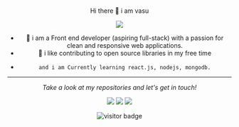 ###
  

<div id="header" align="center">
   Hi there 👋 i am vasu
  
  ![](https://media.giphy.com/media/HwBlFQZFcAoUcPHZdX/giphy.gif) 
  



* 🧐 i am a Front end developer (aspiring full-stack)
      with a passion for clean and responsive web applications. 
* 💼 i like contributing to open source libraries in my free time
*     and i am Currently learning react.js, nodejs, mongodb.
  
  
  
  </div>


<hr>
<p align="center">
  <i>Take a look at my repositories and let's get in touch!</i>

<p align="center">
<a href= "https://github.com/kvvasu"><img src="https://img.icons8.com/material-outlined/27/000000/ball-point-pen.png"/></a>
<a href= "https://www.linkedin.com/in/kv-vasu-yadav"><img src="https://img.icons8.com/material-outlined/30/000000/linkedin.png"/></a>
<a href= "https://twitter.com/graymatterre><img src="https://img.icons8.com/material-outlined/30/000000/twitter.png"/></a>
<a href= "https://projectk"><img src="https://img.icons8.com/material-outlined/27/000000/geography.png"/></a>
</p>

<p  align="center">
<!--<img src="https://visitor-badge.glitch.me/badge?page_id=kvvasu.kvvasut" alt="visitor badge"/>-->
<img src="https://visitor-badge.laobi.icu/badge?page_id=kvvasu.kvvasu" alt="visitor badge"/>       
</p>

</p>

<!--
**kvvasu/kvvasu** is a ✨ _special_ ✨ repository because its `README.md` (this file) appears on your GitHub profile.

Here are some ideas to get you started:

- 🔭 I’m currently working on ...
- 🌱 I’m currently learning ...
- 👯 I’m looking to collaborate on ...
- 🤔 I’m looking for help with ...
- 💬 Ask me about ...
- 📫 How to reach me: ...
- 😄 Pronouns: ...
- ⚡ Fun fact: ...
-->
